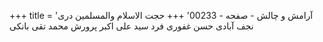 +++
title = 'آرامش و چالش - صفحه - 00233'
+++
حجت الاسلام والمسلمین دری نجف آبادی حسن غفوری فرد سید علی اکبر پرورش محمد تقی بانکی